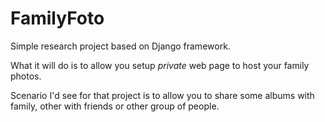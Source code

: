 # FamilyFoto
Simple research project based on Django framework.

What it will do is to allow you setup *private* web page to host your family photos.

Scenario I'd see for that project is to allow you to share some albums with family, other with friends or other group of people.
